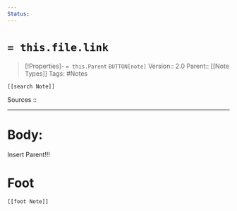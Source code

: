 ```yaml
---
Status: 
---
```

# `= this.file.link`
>[!Properties]- `= this.Parent` `BUTTON[note]` 
>Version:: 2.0
>Parent:: [[Note Types]]
>Tags: #Notes
```meta-bind-embed
[[search Note]]
```
Sources :: 
***
# Body:



Insert Parent!!!






# Foot
```meta-bind-embed
[[foot Note]]
```